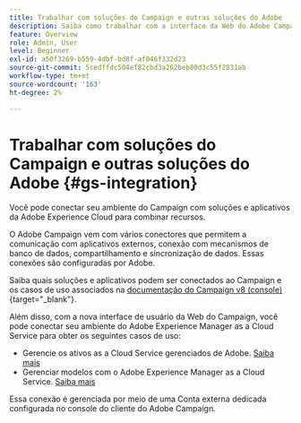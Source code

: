 ```yaml
---
title: Trabalhar com soluções do Campaign e outras soluções do Adobe
description: Saiba como trabalhar com a interface da Web do Adobe Campaign e com soluções e aplicativos da Adobe Experience Cloud
feature: Overview
role: Admin, User
level: Beginner
exl-id: a50f3269-b559-4dbf-bd8f-af046f332d23
source-git-commit: 5cedffdc504ef82cbd3a262beb80d3c55f2831ab
workflow-type: tm+mt
source-wordcount: '163'
ht-degree: 2%

---
```


# Trabalhar com soluções do Campaign e outras soluções do Adobe {#gs-integration}

Você pode conectar seu ambiente do Campaign com soluções e aplicativos da Adobe Experience Cloud para combinar recursos.

O Adobe Campaign vem com vários conectores que permitem a comunicação com aplicativos externos, conexão com mecanismos de banco de dados, compartilhamento e sincronização de dados. Essas conexões são configuradas por Adobe.

Saiba quais soluções e aplicativos podem ser conectados ao Campaign e os casos de uso associados na [documentação do Campaign v8 (console)](https://experienceleague.adobe.com/docs/campaign/campaign-v8/connect/integration.html){target="_blank"}.

Além disso, com a nova interface de usuário da Web do Campaign, você pode conectar seu ambiente do Adobe Experience Manager as a Cloud Service para obter os seguintes casos de uso:

* Gerencie os ativos as a Cloud Service gerenciados de Adobe. [Saiba mais](aem-assets.md)
* Gerenciar modelos com o Adobe Experience Manager as a Cloud Service. [Saiba mais](aem-content.md)

Essa conexão é gerenciada por meio de uma Conta externa dedicada configurada no console do cliente do Adobe Campaign.
